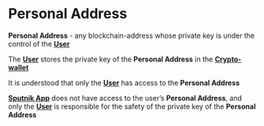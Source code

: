 # Personal Address

**Personal Address** - any blockchain-address whose private key is under the control of the [**User**](user.md)&#x20;

The [**User**](user.md) stores the private key of the **Personal Address** in the [**Crypto-wallet**](crypto-wallet.md)&#x20;

It is understood that only the [**User**](user.md) has access to the **Personal Address**&#x20;

[**Sputnik App**](sputnik-app.md) does not have access to the user’s **Personal Address**, and only the [**User**](user.md) is responsible for the safety of the private key of the **Personal Address**
